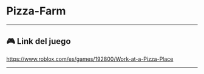 # Pizza-Farm

---
## 🎮 Link del juego

https://www.roblox.com/es/games/192800/Work-at-a-Pizza-Place

---
